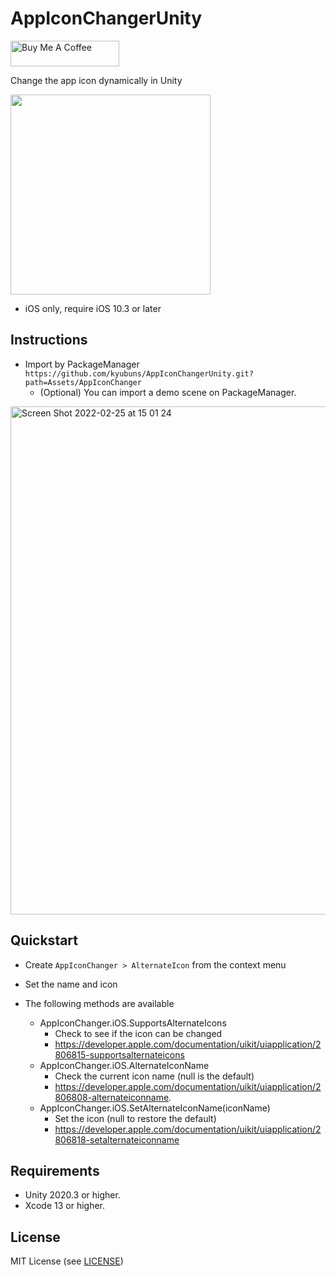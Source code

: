 # AppIconChangerUnity

<a href="https://www.buymeacoffee.com/kyubuns" target="_blank"><img src="https://cdn.buymeacoffee.com/buttons/default-orange.png" alt="Buy Me A Coffee" height="41" width="174"></a>

Change the app icon dynamically in Unity

<img src="https://user-images.githubusercontent.com/961165/80934851-02bad200-8e05-11ea-9f91-821b5a42def9.gif" width="320">

- iOS only, require iOS 10.3 or later

## Instructions

- Import by PackageManager `https://github.com/kyubuns/AppIconChangerUnity.git?path=Assets/AppIconChanger`
  - (Optional) You can import a demo scene on PackageManager.
<img width="813" alt="Screen Shot 2022-02-25 at 15 01 24" src="https://user-images.githubusercontent.com/961165/155662881-60ea3785-d3e7-4bda-9da8-3f8208d27390.png">

## Quickstart

- Create `AppIconChanger > AlternateIcon` from the context menu

- Set the name and icon

- The following methods are available
    - AppIconChanger.iOS.SupportsAlternateIcons
        - Check to see if the icon can be changed
        - https://developer.apple.com/documentation/uikit/uiapplication/2806815-supportsalternateicons
    - AppIconChanger.iOS.AlternateIconName
        - Check the current icon name (null is the default)
        - https://developer.apple.com/documentation/uikit/uiapplication/2806808-alternateiconname.
    - AppIconChanger.iOS.SetAlternateIconName(iconName)
        - Set the icon (null to restore the default)
        - https://developer.apple.com/documentation/uikit/uiapplication/2806818-setalternateiconname

## Requirements

- Unity 2020.3 or higher.
- Xcode 13 or higher.

## License

MIT License (see [LICENSE](LICENSE))

